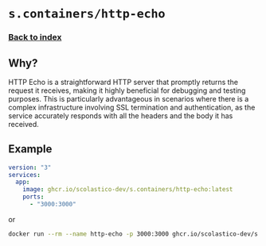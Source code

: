 # `s.containers/http-echo`
### [Back to index](../../README.md)

## Why?
HTTP Echo is a straightforward HTTP server that promptly returns the
request it receives, making it highly beneficial for debugging and
testing purposes. This is particularly advantageous in scenarios where
there is a complex infrastructure involving SSL termination and
authentication, as the service accurately responds with all the
headers and the body it has received.

## Example
```yaml
version: "3"
services:
  app:
    image: ghcr.io/scolastico-dev/s.containers/http-echo:latest
    ports:
      - "3000:3000"
```

or

```bash
docker run --rm --name http-echo -p 3000:3000 ghcr.io/scolastico-dev/s.containers/http-echo:latest
```
